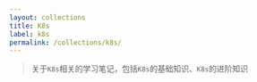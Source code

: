 ```yaml
---
layout: collections
title: K8s
label: k8s
permalink: /collections/k8s/
---
```


<!-- Content for the Spring Boots collection -->

> 关于`K8s`相关的学习笔记，包括`K8s`的基础知识、`K8s`的进阶知识